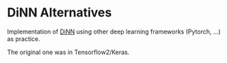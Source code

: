 # DiNN Alternatives

Implementation of [DiNN](https://github.com/DidactsOrg/DiNN) using other deep learning frameworks (Pytorch, ...) as practice.

The original one was in Tensorflow2/Keras.
